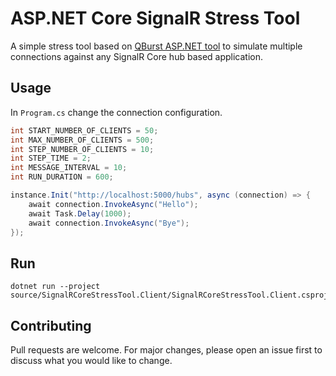 # ASP&#46;NET Core SignalR Stress Tool

A simple stress tool based on [QBurst ASP.NET tool](https://github.com/qburst/signalr-load-simulator) to simulate multiple connections against any SignalR Core hub based application.

## Usage

In `Program.cs` change the connection configuration.

```c#
int START_NUMBER_OF_CLIENTS = 50;
int MAX_NUMBER_OF_CLIENTS = 500;
int STEP_NUMBER_OF_CLIENTS = 10;
int STEP_TIME = 2;
int MESSAGE_INTERVAL = 10;
int RUN_DURATION = 600;

instance.Init("http://localhost:5000/hubs", async (connection) => {
    await connection.InvokeAsync("Hello");
    await Task.Delay(1000);
    await connection.InvokeAsync("Bye");
});
```

## Run
```
dotnet run --project source/SignalRCoreStressTool.Client/SignalRCoreStressTool.Client.csproj
```

## Contributing
Pull requests are welcome. For major changes, please open an issue first to discuss what you would like to change.